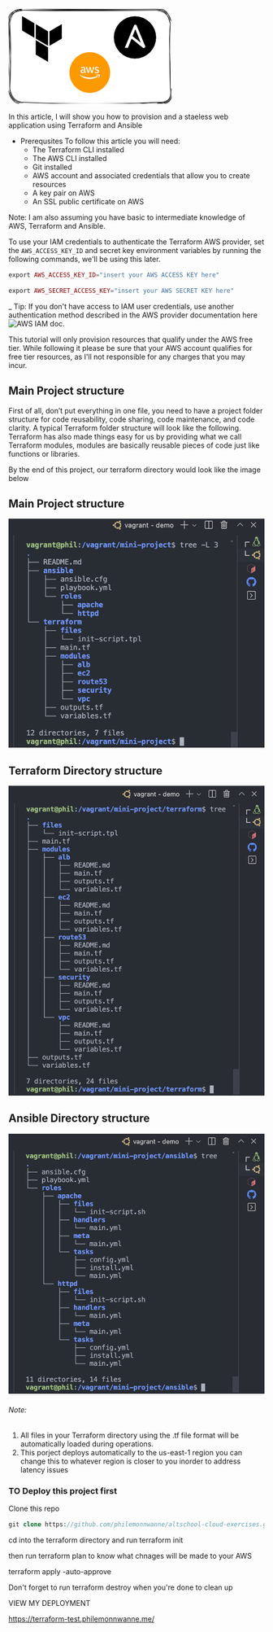 ![integration](./images/Ansible_and_Terraform_Integration.png)

In this article, I will show you how to provision and a staeless web application using Terraform and Ansible

* Prerequsites
To follow this article you will need:
  * The Terraform CLI installed
  * The AWS CLI installed
  * Git installed
  * AWS account and associated credentials that allow you to create resources
  * A key pair on AWS
  * An SSL public certificate on AWS

 Note: I am also assuming you have basic to intermediate knowledge of AWS, Terraform and Ansible.

To use your IAM credentials to authenticate the Terraform AWS provider, set the `AWS_ACCESS_KEY_ID` and secret key environment variables by running the following commands, we'll be using this later.

```php
export AWS_ACCESS_KEY_ID="insert your AWS ACCESS KEY here"
```

```php
export AWS_SECRET_ACCESS_KEY="insert your AWS SECRET KEY here"
```

_ Tip: <span> If you don't have access to IAM user credentials, use another authentication method described in the AWS provider documentation here ![AWS IAM doc](https://aws.com). <span>

This tutorial will only provision resources that qualify under the <bold>AWS free tier<bold>. While following it please be sure that your AWS account qualifies for free tier resources, as I'll not responsible for any charges that you may incur.


## Main Project structure

First of all, don’t put everything in one file, you need to have a project folder structure for code reusability, code sharing, code maintenance, and code clarity. A typical Terraform folder structure will look like the following. Terraform has also made things easy for us by providing what we call Terraform modules, modules are basically reusable pieces of code just like functions or libraries.

By the end of this project, our terraform directory would look like the image below

## Main Project structure

![project structure](./images/mini_project_dir_structure.png)

## Terraform Directory structure

![project structure](./images/terraform_dir_structure.png)

## Ansible Directory structure

![project structure](./images/ansible_dir_structure.png)

###### Note: 
1. All files in your Terraform directory using the .tf file format will be automatically loaded during operations.
2. This porject deploys automatically to the us-east-1 region you can change this to whatever region is closer to you inorder to address latency issues

### TO Deploy this project first 

Clone this repo

```php
git clone https://github.com/philemonnwanne/altschool-cloud-exercises.git
```

cd into the terraform directory and run terraform init

then run terraform plan to know what chnages will be made to your AWS

terraform apply -auto-approve

Don't forget to run terraform destroy when you're done to clean up


VIEW MY DEPLOYMENT

https://terraform-test.philemonnwanne.me/